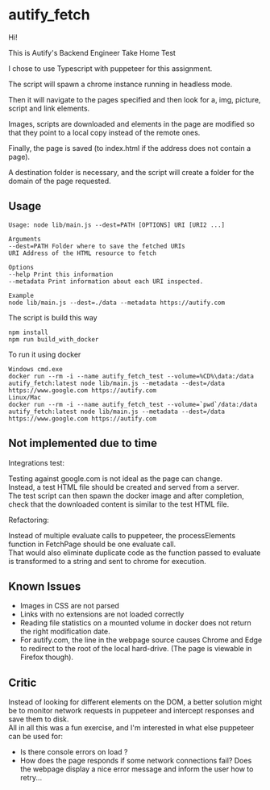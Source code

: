 # autify_fetch

Hi!

This is Autify's Backend Engineer Take Home Test

I chose to use Typescript with puppeteer for this assignment.

The script will spawn a chrome instance running in headless mode.

Then it will navigate to the pages specified and then look for a, img, picture, script and link elements.

Images, scripts are downloaded and elements in the page are modified so that they point to a local copy instead of the remote ones.

Finally, the page is saved (to index.html if the address does not contain a page).


A destination folder is necessary, and the script will create a folder for the domain of the page requested.


## Usage

    Usage: node lib/main.js --dest=PATH [OPTIONS] URI [URI2 ...]

    Arguments
    --dest=PATH Folder where to save the fetched URIs
    URI Address of the HTML resource to fetch

    Options
    --help Print this information
    --metadata Print information about each URI inspected.

    Example
    node lib/main.js --dest=./data --metadata https://autify.com



The script is build this way
    
    npm install
    npm run build_with_docker

To run it using docker
        
    Windows cmd.exe 
    docker run --rm -i --name autify_fetch_test --volume=%CD%\data:/data autify_fetch:latest node lib/main.js --metadata --dest=/data https://www.google.com https://autify.com
    Linux/Mac
    docker run --rm -i --name autify_fetch_test --volume=`pwd`/data:/data autify_fetch:latest node lib/main.js --metadata --dest=/data https://www.google.com https://autify.com

## Not implemented due to time 
Integrations test:

Testing against google.com is not ideal as the page can change.<br>
Instead, a test HTML file should be created and served from a server.<br>
The test script can then spawn the docker image and after completion, check that the downloaded content is similar to the test HTML file.

Refactoring:

Instead of multiple evaluate calls to puppeteer, the processElements function in FetchPage should be one evaluate call.<br>
That would also eliminate duplicate code as the function passed to evaluate is transformed to a string and sent to chrome for execution.


## Known Issues

- Images in CSS are not parsed
- Links with no extensions are not loaded correctly
- Reading file statistics on a mounted volume in docker does not return the right modification date.
- For autify.com, the line <![CDATA[*/window.pagePath="/";/*]]> in the webpage source causes Chrome and Edge to redirect to the root of the local hard-drive. (The page is viewable in Firefox though).


## Critic

Instead of looking for different elements on the DOM, a better solution might be to monitor network requests in puppeteer and intercept responses and save them to disk.
<br>
All in all this was a fun exercise, and I'm interested in what else puppeteer can be used for:
- Is there console errors on load ?
- How does the page responds if some network connections fail? Does the webpage display a nice error message and inform the user how to retry...

